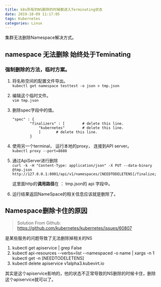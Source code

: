 ```yaml
---
title: k8s所有的NS删除的时候都进入Terminating状态
date: 2019-10-09 11:17:05
tags: Kubernetes
categories: Linux
---
```


集群无法删除Namespace解决方式。

<!-- more -->

## namespace 无法删除  始终处于Teminating
### 强制删除的方法，临时方案。
1. 将名称空间的配置文件导出。  
   `kubectl get namespace testtest -o json > tmp.json`
2. 编辑这个临时文件。  
   `vim tmp.json`
3. 删除spec字段中的值。
	```
	"spec" : {
			"finalizers" : [		# delete this line.
				"kubernetes"		# delete this line.
				]		# delete this line.
			}
	``` 			
4. 使用另一个terminal， 运行本地的proxy， 连接到API server。  
	`kubectl proxy --port=8888`
5. 通过ApiServer进行删除  
	`curl -k -H "Content-Type: application/json" -X PUT --data-binary @tmp.json http://127.0.0.1:8001/api/v1/namespaces/[NEEDTODELETENS]/finalize;   `

	这里面http的**调用路径**在 ： tmp.json的 api 字段中。
6. 运行结果返回NameSpace的相关信息应该就是删除了。

## Namespace删除卡住的原因 
> Solution From Github: https://github.com/kubernetes/kubernetes/issues/60807

是某些服务的问题导致了无法删除掉相关的NS
1. kubectl get apiservice | grep False
2. kubectl api-resources --verbs=list --namespaced -o name | xargs -n 1 kubectl get -n [NEEDTODELETENS]
3. kubectl delete apiservice v1alpha3.kubevirt.io  

其实是这个apiservice影响的，他的状态不正常导致的NS删除的时候卡住，删除这个apiservice就可以了。